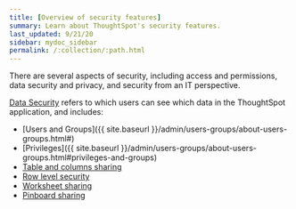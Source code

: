 ```yaml
---
title: [Overview of security features]
summary: Learn about ThoughtSpot's security features.
last_updated: 9/21/20
sidebar: mydoc_sidebar
permalink: /:collection/:path.html
---
```

There are several aspects of security, including access and permissions, data security and privacy, and security from an IT perspective.

[Data Security](sharing-security-overview.html#) refers to which users can see which data in the ThoughtSpot application, and includes:
- [Users and Groups]({{ site.baseurl }}/admin/users-groups/about-users-groups.html#)
- [Privileges]({{ site.baseurl }}/admin/users-groups/about-users-groups.html#privileges-and-groups)
- [Table and columns sharing](share-source-tables.html#)
- [Row level security](about-row-security.html#)
- [Worksheet sharing](share-worksheets.html#)
- [Pinboard sharing](share-pinboards.html#)
